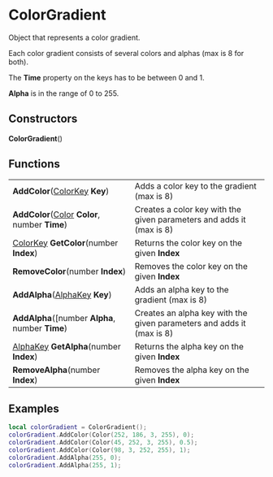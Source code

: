 # ColorGradient

Object that represents a color gradient. 

Each color gradient consists of several colors and alphas (max is 8 for both).

The <b>Time</b> property on the keys has to be between 0 and 1.

<b>Alpha</b> is in the range of 0 to 255.

## Constructors
<b>ColorGradient</b>()


## Functions
| | |
| -------- | ------- |
| <b>AddColor</b>([ColorKey](ColorKey.md) <b>Key</b>)  | Adds a color key to the gradient (max is 8) |
| <b>AddColor</b>([Color](Color.md) <b>Color</b>, number <b>Time</b>) | Creates a color key with the given parameters and adds it (max is 8) |
| [ColorKey](ColorKey.md) <b>GetColor</b>(number <b>Index</b>) | Returns the color key on the given <b>Index</b> |
| <b>RemoveColor</b>(number <b>Index</b>) | Removes the color key on the given <b>Index</b> |
| <b>AddAlpha</b>([AlphaKey](AlphaKey.md) <b>Key</b>)  | Adds an alpha key to the gradient (max is 8) |
| <b>AddAlpha</b>([number <b>Alpha</b>, number <b>Time</b>) | Creates an alpha key with the given parameters and adds it (max is 8) |
| [AlphaKey](AlphaKey.md) <b>GetAlpha</b>(number <b>Index</b>) | Returns the alpha key on the given <b>Index</b> |
| <b>RemoveAlpha</b>(number <b>Index</b>) | Removes the alpha key on the given <b>Index</b> |

## Examples
```lua
local colorGradient = ColorGradient();
colorGradient.AddColor(Color(252, 186, 3, 255), 0);
colorGradient.AddColor(Color(45, 252, 3, 255), 0.5);
colorGradient.AddColor(Color(98, 3, 252, 255), 1);
colorGradient.AddAlpha(255, 0);
colorGradient.AddAlpha(255, 1);
```